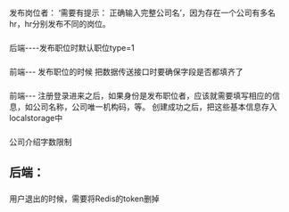 ###
发布岗位者： ‘需要有提示： 正确输入完整公司名’，因为存在一个公司有多名hr，hr分别发布不同的岗位。

###
后端----发布职位时默认职位type=1

###
前端--- 发布职位的时候 把数据传送接口时要确保字段是否都填齐了

###
前端--- 注册登录进来之后，如果身份是发布职位者，应该就需要填写相应的信息，如公司名称，公司唯一机构码，等。
创建成功之后，把这些基本信息存入localstorage中

### 
公司介绍字数限制





## 后端：

### 
用户退出的时候，需要将Redis的token删掉